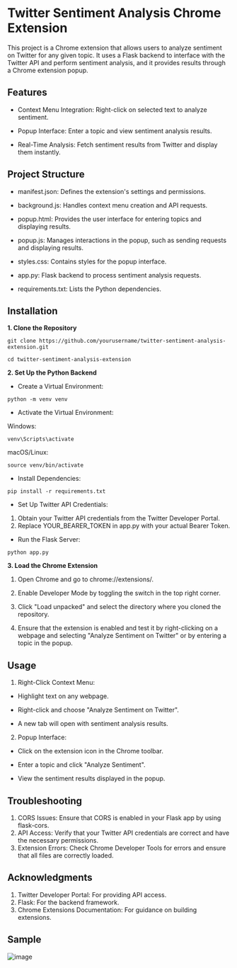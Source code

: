 # **Twitter Sentiment Analysis Chrome Extension**
This project is a Chrome extension that allows users to analyze sentiment on Twitter for any given topic. It uses a Flask backend to interface with the Twitter API and perform sentiment analysis, and it provides results through a Chrome extension popup.

## Features

  * Context Menu Integration: Right-click on selected text to analyze sentiment.

  * Popup Interface: Enter a topic and view sentiment analysis results.

  * Real-Time Analysis: Fetch sentiment results from Twitter and display them instantly.

## Project Structure
  * manifest.json: Defines the extension's settings and permissions.

  * background.js: Handles context menu creation and API requests.
    
  * popup.html: Provides the user interface for entering topics and displaying results.
    
  * popup.js: Manages interactions in the popup, such as sending requests and displaying results.

  * styles.css: Contains styles for the popup interface.
    
  * app.py: Flask backend to process sentiment analysis requests.

  * requirements.txt: Lists the Python dependencies.

## Installation

**1. Clone the Repository**

``` git clone https://github.com/yourusername/twitter-sentiment-analysis-extension.git ```

``` cd twitter-sentiment-analysis-extension ```

**2. Set Up the Python Backend**
   
  * Create a Virtual Environment:

``` python -m venv venv ```

   * Activate the Virtual Environment:

Windows:

```venv\Scripts\activate```

macOS/Linux:

``` source venv/bin/activate ```

  * Install Dependencies:

``` pip install -r requirements.txt ```

  * Set Up Twitter API Credentials:

1. Obtain your Twitter API credentials from the Twitter Developer Portal.
2. Replace YOUR_BEARER_TOKEN in app.py with your actual Bearer Token.

  * Run the Flask Server:

``` python app.py ```

**3. Load the Chrome Extension**

1. Open Chrome and go to chrome://extensions/.

2. Enable Developer Mode by toggling the switch in the top right corner.

3. Click "Load unpacked" and select the directory where you cloned the repository.

4. Ensure that the extension is enabled and test it by right-clicking on a webpage and selecting "Analyze Sentiment on Twitter" or by entering a topic in the popup.

## Usage

1. Right-Click Context Menu:

  * Highlight text on any webpage.
  
  * Right-click and choose "Analyze Sentiment on Twitter".
  
  * A new tab will open with sentiment analysis results.

2. Popup Interface:

  * Click on the extension icon in the Chrome toolbar.
  
  * Enter a topic and click "Analyze Sentiment".
  
  * View the sentiment results displayed in the popup.

## Troubleshooting
1. CORS Issues: Ensure that CORS is enabled in your Flask app by using flask-cors.
2. API Access: Verify that your Twitter API credentials are correct and have the necessary permissions.
3. Extension Errors: Check Chrome Developer Tools for errors and ensure that all files are correctly loaded.


## Acknowledgments
1. Twitter Developer Portal: For providing API access.
2. Flask: For the backend framework.
3. Chrome Extensions Documentation: For guidance on building extensions.


## Sample

![image](https://github.com/user-attachments/assets/69908cc6-d6aa-4149-a0b9-1f20835dd68f)
